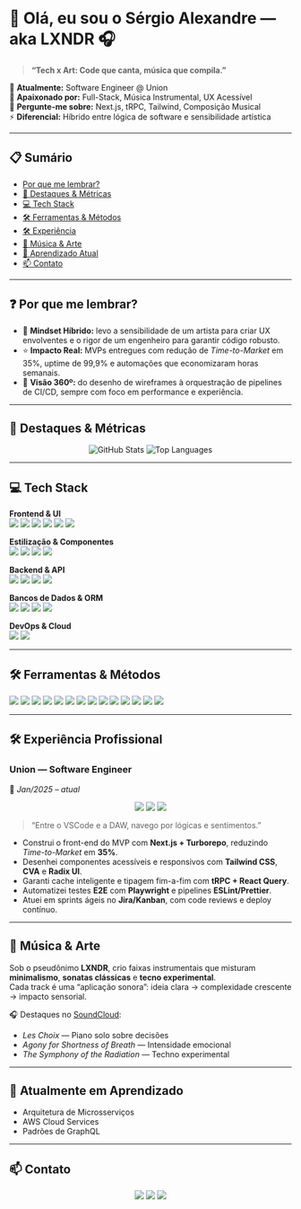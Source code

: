 <!-- Banner / Hero -->


# 👋 Olá, eu sou o Sérgio Alexandre — aka **LXNDR** 🎧

> **“Tech x Art: Code que canta, música que compila.”**

🔭 **Atualmente:** Software Engineer @ Union  
🌱 **Apaixonado por:** Full-Stack, Música Instrumental, UX Acessível  
💬 **Pergunte-me sobre:** Next.js, tRPC, Tailwind, Composição Musical  
⚡ **Diferencial:** Híbrido entre lógica de software e sensibilidade artística  

---

## 📋 Sumário

- [Por que me lembrar?](#-por-que-me-lembrar)  
- [🚀 Destaques & Métricas](#-destaques--métricas)  
- [💻 Tech Stack](#-tech-stack)  
- [🛠️ Ferramentas & Métodos](#️-ferramentas--métodos)  
- [🛠️ Experiência](#️-experiência-profissional)  
- [🎹 Música & Arte](#-música--arte)  
- [🌱 Aprendizado Atual](#-aprendizado-atual)  
- [📫 Contato](#-contato)  

---

## ❓ Por que me lembrar?

- 🧠 **Mindset Híbrido:** levo a sensibilidade de um artista para criar UX envolventes e o rigor de um engenheiro para garantir código robusto.  
- ⭐ **Impacto Real:** MVPs entregues com redução de _Time-to-Market_ em 35%, uptime de 99,9% e automações que economizaram horas semanais.  
- 🎯 **Visão 360º:** do desenho de wireframes à orquestração de pipelines de CI/CD, sempre com foco em performance e experiência.  

---

## 🚀 Destaques & Métricas

<p align="center">
  <img src="https://github-readme-stats.vercel.app/api?username=Serg-Ale&show_icons=true&theme=radical" alt="GitHub Stats" />
  <img src="https://github-readme-stats.vercel.app/api/top-langs/?username=Serg-Ale&layout=compact&theme=radical" alt="Top Languages" />
</p>

---

## 💻 Tech Stack

<p>
  <strong>Frontend & UI</strong><br/>
  <img src="https://img.shields.io/badge/HTML5-%23E34F26.svg?logo=html5&logoColor=white" />
  <img src="https://img.shields.io/badge/CSS3-%231572B6.svg?logo=css3&logoColor=white" />
  <img src="https://img.shields.io/badge/JavaScript-%23323330.svg?logo=javascript&logoColor=%23F7DF1E" />
  <img src="https://img.shields.io/badge/TypeScript-%23007ACC.svg?logo=typescript&logoColor=white" />
  <img src="https://img.shields.io/badge/React-%2320232a.svg?logo=react&logoColor=%2361DAFB" />
  <img src="https://img.shields.io/badge/Next.js-black?logo=next.js&logoColor=white" />
</p>

<p>
  <strong>Estilização & Componentes</strong><br/>
  <img src="https://img.shields.io/badge/TailwindCSS-%2338B2AC.svg?logo=tailwind-css&logoColor=white" />
  <img src="https://img.shields.io/badge/Radix_UI-000000?logo=radix-ui&logoColor=white" />
  <img src="https://img.shields.io/badge/shadcn%2Fui-000000?logo=shadcn-ui&logoColor=white" />
  <img src="https://img.shields.io/badge/Class--Variance--Authority-000000?style=flat" />
</p>

<p>
  <strong>Backend & API</strong><br/>
  <img src="https://img.shields.io/badge/Node.js-6DA55F.svg?logo=node.js&logoColor=white" />
  <img src="https://img.shields.io/badge/Express.js-%23404d59.svg?logo=express&logoColor=%2361DAFB" />
  <img src="https://img.shields.io/badge/NestJS-%23E0234E.svg?logo=nestjs&logoColor=white" />
  <img src="https://img.shields.io/badge/tRPC-3778C2?logo=tRPC&logoColor=white" />
</p>

<p>
  <strong>Bancos de Dados & ORM</strong><br/>
  <img src="https://img.shields.io/badge/MySQL-%2300f.svg?logo=mysql&logoColor=white" />
  <img src="https://img.shields.io/badge/PostgreSQL-%23316192.svg?logo=postgresql&logoColor=white" />
  <img src="https://img.shields.io/badge/Prisma-3982CE.svg?logo=prisma&logoColor=white" />
  <img src="https://img.shields.io/badge/TypeORM-52B0E7.svg?logo=typeorm&logoColor=white" />
</p>

<p>
  <strong>DevOps & Cloud</strong><br/>
  <img src="https://img.shields.io/badge/Docker-%230db7ed.svg?logo=docker&logoColor=white" />
  <img src="https://img.shields.io/badge/AWS-%23FF9900.svg?logo=amazon-aws&logoColor=white" />
</p>

---

## 🛠️ Ferramentas & Métodos

<p>
  <img src="https://img.shields.io/badge/pnpm-%2300A0E3?logo=pnpm&logoColor=white" />
  <img src="https://img.shields.io/badge/ESLint-4B3263?logo=eslint&logoColor=white" />
  <img src="https://img.shields.io/badge/Prettier-F7B93E?logo=prettier&logoColor=black" />
  <img src="https://img.shields.io/badge/React%20Query-FF4154?logo=react-query&logoColor=white" />
  <img src="https://img.shields.io/badge/React%20Hook%20Form-EC5990?logo=react-hook-form&logoColor=white" />
  <img src="https://img.shields.io/badge/Zod-000000?logo=zod&logoColor=white" />
  <img src="https://img.shields.io/badge/Playwright-000000?logo=playwright&logoColor=white" />
  <img src="https://img.shields.io/badge/dotenv-%23000?logo=dotenv&logoColor=white" />
  <img src="https://img.shields.io/badge/date-fns-%23F84B4B?logo=date-fns&logoColor=white" />
  <img src="https://img.shields.io/badge/clsx-000000?logo=clsx&logoColor=white" />
  <img src="https://img.shields.io/badge/Linux-FCC624?logo=linux&logoColor=black" />
  <img src="https://img.shields.io/badge/Vim-%2311AB00.svg?logo=vim&logoColor=white" />
  <img src="https://img.shields.io/badge/NeoVim-%2357A143.svg?style=for-the-badge&logo=neovim&logoColor=white" />
  <img src="https://img.shields.io/badge/VS%20Code-0078d7?logo=visual-studio-code&logoColor=white" />
</p>

---

## 🛠️ Experiência Profissional

### **Union** — Software Engineer  
📍 *Jan/2025 – atual*  
<div align="center">
  <img src="https://img.shields.io/badge/MVP-35%25-red" /> 
  <img src="https://img.shields.io/badge/SSG%20%26%20ISR-implementado-green" /> 
  <img src="https://img.shields.io/badge/CI%2FCD-pipelines-blue" />
</div>

> “Entre o VSCode e a DAW, navego por lógicas e sentimentos.”

- Construi o front-end do MVP com **Next.js + Turborepo**, reduzindo _Time-to-Market_ em **35%**.  
- Desenhei componentes acessíveis e responsivos com **Tailwind CSS**, **CVA** e **Radix UI**.  
- Garanti cache inteligente e tipagem fim-a-fim com **tRPC + React Query**.  
- Automatizei testes **E2E** com **Playwright** e pipelines **ESLint/Prettier**.  
- Atuei em sprints ágeis no **Jira/Kanban**, com code reviews e deploy contínuo.

---

## 🎹 Música & Arte

Sob o pseudônimo **LXNDR**, crio faixas instrumentais que misturam **minimalismo**, **sonatas clássicas** e **tecno experimental**.  
Cada track é uma “aplicação sonora”: ideia clara → complexidade crescente → impacto sensorial.

🎧 Destaques no [SoundCloud](https://soundcloud.com/lxndr_serg):  
- *Les Choix* — Piano solo sobre decisões  
- *Agony for Shortness of Breath* — Intensidade emocional  
- *The Symphony of the Radiation* — Techno experimental

---

## 🌱 Atualmente em Aprendizado

- Arquitetura de Microsserviços  
- AWS Cloud Services  
- Padrões de GraphQL

---

## 📫 Contato

<p align="center">
  <a href="mailto:sergioalexandre0716@gmail.com"><img src="https://img.shields.io/badge/Email-D14836?logo=gmail&logoColor=white" /></a>
  <a href="https://linkedin.com/in/serg-alexandre"><img src="https://img.shields.io/badge/LinkedIn-0077B5?logo=linkedin&logoColor=white" /></a>
  <a href="https://soundcloud.com/lxndr_serg"><img src="https://img.shields.io/badge/SoundCloud-FF5500?logo=soundcloud&logoColor=white" /></a>
</p>
